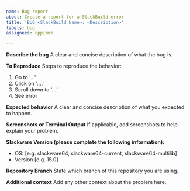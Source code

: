 ```yaml
---
name: Bug report
about: Create a report for a SlackBuild error
title: 'BUG <SlackBuild Name>: <Description>'
labels: bug
assignees: cppimmo

---
```


**Describe the bug**
A clear and concise description of what the bug is.

**To Reproduce**
Steps to reproduce the behavior:
1. Go to '...'
2. Click on '....'
3. Scroll down to '....'
4. See error

**Expected behavior**
A clear and concise description of what you expected to happen.

**Screenshots or Terminal Output**
If applicable, add screenshots to help explain your problem.

**Slackware Version (please complete the following information):**
 - OS: [e.g. slackware64, slackware64-current, slackware64-multilib]
 - Version [e.g. 15.0]

**Repository Branch**
State which branch of this repository you are using.

**Additional context**
Add any other context about the problem here.
